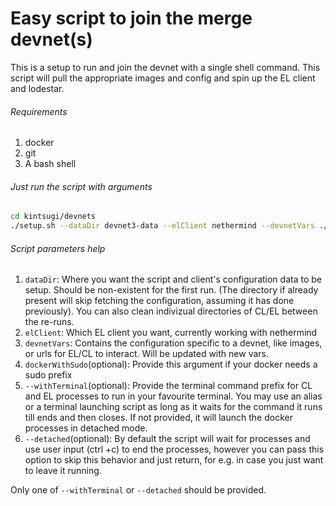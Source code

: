 # Easy script to join the merge devnet(s)
This is a setup to run and join the devnet with a single shell command. This script will pull the appropriate images and config and spin up the EL client and lodestar.
###### Requirements
1. docker
2. git
3. A bash shell

###### Just run the script with arguments
```bash
cd kintsugi/devnets
./setup.sh --dataDir devnet3-data --elClient nethermind --devnetVars ./devnet3.vars [--dockerWithSudo --withTerminal "gnome-terminal --disable-factory --"
```
###### Script parameters help

1. `dataDir`: Where you want the script and client's configuration data to be setup. Should be non-existent for the first run. (The directory if already present will skip fetching the configuration, assuming it has done previously). You can also clean indivizual directories of CL/EL between the re-runs.
2. `elClient`: Which EL client you want, currently working with nethermind
3. `devnetVars`: Contains the configuration specific to a devnet, like images, or urls for EL/CL to interact. Will be updated with new vars.
4. `dockerWithSudo`(optional): Provide this argument if your docker needs a sudo prefix
5. `--withTerminal`(optional): Provide the terminal command prefix for CL and EL processes to run in your favourite terminal. You may use an alias or a terminal launching script as long as it waits for the command it runs till ends and then closes.
If not provided, it will launch the docker processes in detached mode.
6. `--detached`(optional): By default the script will wait for processes and use user input (ctrl +c) to end the processes, however you can pass this option to skip this behavior and just return, for e.g. in case you just want to leave it running.

Only one of `--withTerminal` or `--detached` should be provided.
